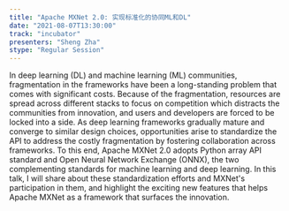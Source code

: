 ```yaml
---
title: "Apache MXNet 2.0: 实现标准化的协同ML和DL"
date: "2021-08-07T13:30:00" 
track: "incubator"
presenters: "Sheng Zha"
stype: "Regular Session"
---
```

In deep learning (DL) and machine learning (ML) communities, fragmentation in the frameworks have been a long-standing problem that comes with significant costs. Because of the fragmentation, resources are spread across different stacks to focus on competition which distracts the communities from innovation, and users and developers are forced to be locked into a side. As deep learning frameworks gradually mature and converge to similar design choices, opportunities arise to standardize the API to address the costly fragmentation by fostering collaboration across frameworks. To this end, Apache MXNet 2.0 adopts Python array API standard and Open Neural Network Exchange (ONNX), the two complementing standards for machine learning and deep learning. In this talk, I will share about these standardization efforts and MXNet's participation in them, and highlight the exciting new features that helps Apache MXNet as a framework that surfaces the innovation.
